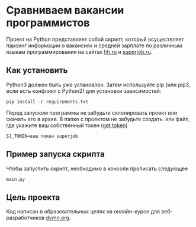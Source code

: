 # Сравниваем вакансии программистов

Проект на Python представляет собой скрипт, который осуществляет парсинг информации о вакансиях и средней зарплате по различным языкам программирования на сайтах [hh.ru](hh.ru) и [superjob.ru](superjob.ru).

## Как установить

Python3 должен быть уже установлен. Затем используйте pip (или pip3, если есть конфликт с Python2) для установки зависимостей:

`pip install -r requirements.txt`

Перед запуском программы не забудьте склонировать проект или скачать его в архив. В папке с проектом не забудьте создать .env файл, где укажите ваш собственный токен ([get token](https://api.superjob.ru))

`SJ_TOKEN=ваш токен superjob`


## Пример запуска скрипта

Чтобы запустить скрипт, необходимо в консоли прописать следующее

`main.py`

## Цель проекта

Код написан в образовательных целях на онлайн-курсе для веб-разработчиков [dvmn.org](dvmn.org).
